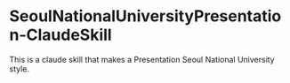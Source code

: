 # SeoulNationalUniversityPresentation-ClaudeSkill
This is a claude skill that makes a Presentation Seoul National University style.
